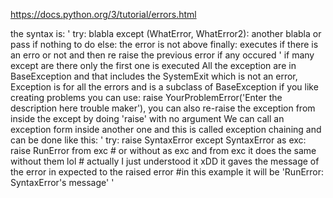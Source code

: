 https://docs.python.org/3/tutorial/errors.html

the syntax is:
'
try:
    blabla
except (WhatError, WhatError2):
    another blabla or pass if nothing to do
else:
    the error is not above
finally:
    executes if there is an erro or not and then re raise the previous error if any occured
'
if many except are there only the first one is executed
All the exception are in BaseException and that includes the SystemExit which is not an error, Exception is for all the errors and is a subclass of BaseException
if you like creating problems you can use: raise YourProblemError('Enter the description here trouble maker'), you can also re-raise the exception from inside the except by doing 'raise' with no argument
We can call an exception form inside another one and this is called exception chaining and can be done like this:
'
try:
    raise SyntaxError
except SyntaxError as exc:
    raise RunError from exc 
    # or without as exc and from exc it does the same without them lol
    # actually I just understood it xDD it gaves the message of the error in expected to the raised error
    #in this example it will be 'RunError: SyntaxError's message'
'


